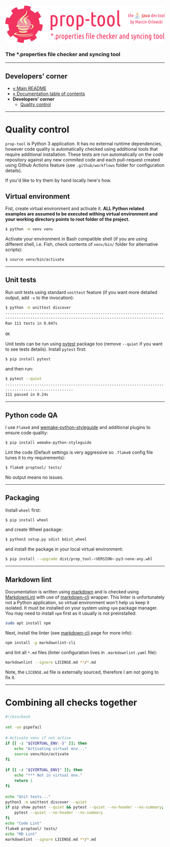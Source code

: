 ![prop-tool logo](../artwork/prop-tool-logo.png)

### The *.properties file checker and syncing tool ###

---

## Developers' corner ##

* [« Main README](../README.md)
* [« Documentation table of contents](README.md)
* **Developers' corner**
  * [Quality control](#quality-control)

---

# Quality control #

`prop-tool` is Python 3 application. It has no external runtime dependencies, however code quality is automatically checked using
additional tools that require additional installation.  These tests are run automatically on the code repository against
any new commited code and each pull-request created using Github Actions feature (see `.github/workflows` folder for
configuration details).

If you'd like to try them by hand locally here's how.

## Virtual environment ##

Fist, create virtual environment and activate it. **ALL Python related examples are assumed to be executed withing virtual
environment and your working directory points to root folder of the project.**

```bash
$ python -m venv venv
```

Activate your environment in Bash compatible shell (if you are using different shell, i.e. Fish, check contents of `venv/bin/`
folder for alternative scripts):

```bash
$ source venv/bin/activate
```

---

## Unit tests ##

Run unit tests using standard `unittest` feature (if you want more detailed output, add `-v` to the invocation):

```bash
$ python -m unittest discover
...............................................................................................................
----------------------------------------------------------------------
Ran 111 tests in 0.047s

OK
```

Unit tests can be run using [pytest](https://pytest.org/) package too (remove `--quiet` if you want to see
tests details). Install `pytest` first:

```bash
$ pip install pytest
```

and then run:

```bash
$ pytest --quiet
................................................................................. [ 72%]
..............................                                                    [100%]
111 passed in 0.24s
```

---

## Python code QA ##

I use `Flake8` and [wemake-python-styleguide](https://wemake-python-stylegui.de/en/latest/) and additional plugins to
ensure code quality:

```bash
$ pip install wemake-python-styleguide
```

Lint the code (Default settings is very aggressive so `.flake8` config file tunes it to my requirements):

```bash
$ flake8 proptool/ tests/
```

No output means no issues.

---

## Packaging ##

Install `wheel` first:

```bash
$ pip install wheel
```

and create Wheel package:

```bash
$ python3 setup.py sdist bdist_wheel
```

and install the package in your local virtual environment:

```bash
$ pip install --upgrade dist/prop_tool-<VERSION>-py3-none-any.whl
```

---

## Markdown lint ##

Documentation is written using [markdown](https://en.wikipedia.org/wiki/Markdown) and is checked
using [MarkdownLint](https://github.com/DavidAnson/markdownlint)
with use of [markdown-cli](https://github.com/igorshubovych/markdownlint-cli) wrapper. This linter is unfortunately not a Python
application, so virtual environment won't help us keep it isolated. It must be installed on your system using `npm` package manager.
You may need to install `npm` first as it usually is not preinstalled:

```bash
sudo apt install npm
```

Next, install the linter (see [markdown-cli](https://github.com/igorshubovych/markdownlint-cli) page for more info):

```bash
npm install -g markdownlint-cli
```

and lint all `*.md` files (linter configuration lives in `.markdownlint.yaml` file):

```bash
markdownlint --ignore LICENSE.md **/*.md
```

Note, the `LICENSE.md` file is externally sourced, therefore I am not going to fix it.

---

# Combining all checks together #

```bash
#!/bin/bash

set -uo pipefail

# Activate venv if not active
if [[ -z "${VIRTUAL_ENV:-}" ]]; then
    echo "Activating virtual env..."
    source venv/bin/activate
fi

if [[ -z "${VIRTUAL_ENV}" ]]; then
    echo "*** Not in virtual env."
    return 1
fi

echo "Unit tests..."
python3 -m unittest discover --quiet
if pip show pytest --quiet && pytest --quiet --no-header --no-summary;
    pytest --quiet --no-header --no-summary
fi
echo "Code Lint"
flake8 proptool/ tests/
echo "MD Lint"
markdownlint --ignore LICENSE.md **/*.md
```
